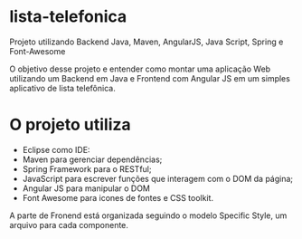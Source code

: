 # lista-telefonica
Projeto utilizando Backend Java, Maven, AngularJS, Java Script, Spring e Font-Awesome

O objetivo desse projeto e entender como montar uma aplicação Web utilizando um Backend em Java e Frontend com Angular JS em um simples aplicativo de lista telefônica.

# O projeto utiliza
- Eclipse como IDE:
- Maven para gerenciar dependências;
- Spring Framework para o RESTful;
- JavaScript para escrever funções que interagem com o DOM da página;
- Angular JS para manipular o DOM
- Font Awesome para icones de fontes e CSS toolkit.

A parte de Fronend está organizada seguindo o modelo Specific Style, um arquivo para cada componente.
